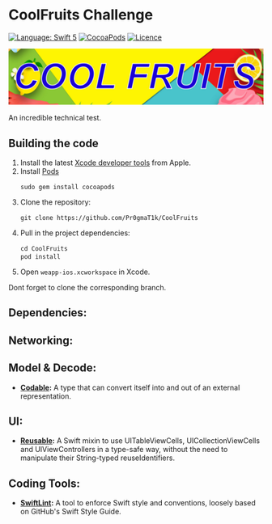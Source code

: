  CoolFruits Challenge
===============
[![Language: Swift 5](https://img.shields.io/badge/Swift-5-red.svg?style=flat-square)](https://swift.org)
[![CocoaPods](https://img.shields.io/badge/pod-v1.12-blue)]()
[![Licence](https://img.shields.io/badge/license-GPL-blue)]()

<img src="CoolFruits/Ressources/banner.jpg">

An incredible technical test.


Building the code
-----------------
1. Install the latest [Xcode developer tools](https://developer.apple.com/xcode/downloads/) from Apple.
1. Install [Pods](https://cocoapods.org/)
    ```shell
    sudo gem install cocoapods
    ```
1. Clone the repository:
    ```shell
    git clone https://github.com/Pr0gmaT1k/CoolFruits
    ```
1. Pull in the project dependencies:
    ```shell
    cd CoolFruits
    pod install
    ```
1. Open `weapp-ios.xcworkspace` in Xcode.

Dont forget to clone the corresponding branch.

Dependencies:
-----------------
## Networking:

## Model & Decode:
* **[Codable](https://developer.apple.com/documentation/swift/codable):** A type that can convert itself into and out of an external representation.

## UI:
* **[Reusable](https://github.com/AliSoftware/Reusable):** A Swift mixin to use UITableViewCells, UICollectionViewCells and UIViewControllers in a type-safe way, without the need to manipulate their String-typed reuseIdentifiers.

## Coding Tools:
* **[SwiftLint](https://github.com/realm/SwiftLint):** A tool to enforce Swift style and conventions, loosely based on GitHub's Swift Style Guide.

